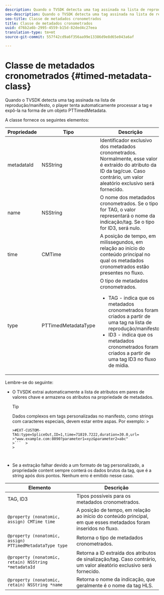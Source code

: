 ```yaml
---
description: Quando o TVSDK detecta uma tag assinada na lista de reprodução/manifesto, o player tenta automaticamente processar a tag e expô-la na forma de um objeto PTTimedMetadata.
seo-description: Quando o TVSDK detecta uma tag assinada na lista de reprodução/manifesto, o player tenta automaticamente processar a tag e expô-la na forma de um objeto PTTimedMetadata.
seo-title: Classe de metadados cronometrados
title: Classe de metadados cronometrados
uuid: d76b2a6b-2995-4559-b15d-82ded4c27eea
translation-type: tm+mt
source-git-commit: 557f42cd9a6f356aa99e13386d9e8d65e043a6af

---
```



# Classe de metadados cronometrados {#timed-metadata-class}

Quando o TVSDK detecta uma tag assinada na lista de reprodução/manifesto, o player tenta automaticamente processar a tag e expô-la na forma de um objeto PTTimedMetadata.

A classe fornece os seguintes elementos:

<table id="table_FFC56AC5B1E04DA99C9309C0223ABA90"> 
 <thead> 
  <tr> 
   <th colname="col1" class="entry"><b>Propriedade</b></th> 
   <th colname="col02" class="entry"><b>Tipo</b> </th> 
   <th colname="col2" class="entry"><b>Descrição</b></th> 
  </tr>
 </thead>
 <tbody> 
  <tr> 
   <td colname="col1"> <span class="codeph"> metadataId</span> </td> 
   <td colname="col02"><span class="codeph"> NSString</span> </td> 
   <td colname="col2"> Identificador exclusivo dos metadados cronometrados. Normalmente, esse valor é extraído do atributo da ID da tag/cue. Caso contrário, um valor aleatório exclusivo será fornecido. </td> 
  </tr> 
  <tr> 
   <td colname="col1"><span class="codeph"> name</span> </td> 
   <td colname="col02"><span class="codeph"> NSString</span></td> 
   <td colname="col2"> O nome dos metadados cronometrados. Se o tipo for <span class="codeph"> TAG</span>, o valor representará o nome da indicação/tag. Se o tipo for <span class="codeph"> ID3</span>, será nulo. </td> 
  </tr> 
  <tr> 
   <td colname="col1"><span class="codeph"> time</span> </td> 
   <td colname="col02"><span class="codeph"> CMTime</span></td> 
   <td colname="col2"> A posição de tempo, em milissegundos, em relação ao início do conteúdo principal no qual os metadados cronometrados estão presentes no fluxo. </td> 
  </tr> 
  <tr> 
   <td colname="col1"><span class="codeph"> type</span> </td> 
   <td colname="col02"> <span class="codeph"> PTTimedMetadataType</span></td> 
   <td colname="col2">O tipo de metadados cronometrados. 
    <ul id="ul_70FBFB33E9F846D8B38592560CCE9560"> 
     <li id="li_739D30561BFB4D9B97DF212E4880BA2C">TAG - indica que os metadados cronometrados foram criados a partir de uma tag na lista de reprodução/manifesto. </li> 
     <li id="li_E785E1DEF1CC4D9DBE7764E5D05EFAFC">ID3 - indica que os metadados cronometrados foram criados a partir de uma tag ID3 no fluxo de mídia. </li> 
    </ul> </td> 
  </tr> 
 </tbody> 
</table>

<!--<a id="section_737CC47997F74F80A3C5C6171ADE120E"></a>-->

Lembre-se do seguinte:

* O TVSDK extrai automaticamente a lista de atributos em pares de valores chave e armazena os atributos na propriedade de metadados.

   >[!TIP]
   >
   >Dados complexos em tags personalizadas no manifesto, como strings com caracteres especiais, devem estar entre aspas. Por exemplo:   >
   >
   >
   ```>
   >#EXT-CUSTOM-TAG:type=SpliceOut,ID=1,time=71819.7222,duration=30.0,url=
   >"www.example.com:8090?parameter1=xyz&parameter2=abc"
   >```  >
   >



* Se a extração falhar devido a um formato de tag personalizado, a propriedade content sempre conterá os dados brutos da tag, que é a string após dois pontos. Nenhum erro é emitido nesse caso.

| **Elemento** | **Descrição** |
|---|---|
| TAG, ID3 | Tipos possíveis para os metadados cronometrados. |
| `@property (nonatomic, assign) CMTime time` | A posição de tempo, em relação ao início do conteúdo principal, em que esses metadados foram inseridos no fluxo. |
| `@property (nonatomic, assign) PTTimedMetadataType type` | Retorna o tipo de metadados cronometrados. |
| `@property (nonatomic, retain) NSString *metadataId` | Retorna a ID extraída dos atributos de sinalização/tag. Caso contrário, um valor aleatório exclusivo será fornecido. |
| `@property (nonatomic, retain) NSString *name` | Retorna o nome da indicação, que geralmente é o nome da tag HLS. |